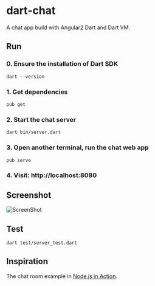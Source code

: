 # dart-chat
A chat app build with Angular2 Dart and Dart VM.

## Run

### 0. Ensure the installation of Dart SDK

    dart --version

### 1. Get dependencies

    pub get

### 2. Start the chat server

    dart bin/server.dart

### 3. Open another terminal, run the chat web app

    pub serve

### 4. Visit: http://localhost:8080

## Screenshot

![ScreenShot](https://raw.githubusercontent.com/dartlang-china/dart-chat/develop/dart-chat.png)

## Test

    dart test/server_test.dart

## Inspiration

The chat room example in [Node.js in Action](https://www.manning.com/books/node-js-in-action).
